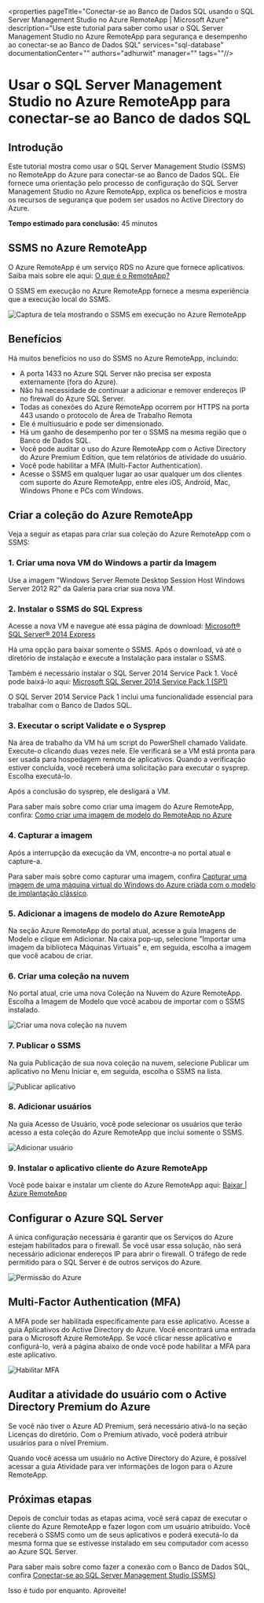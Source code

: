 <properties 
	pageTitle="Conectar-se ao Banco de Dados SQL usando o SQL Server Management Studio no Azure RemoteApp | Microsoft Azure" 
	description="Use este tutorial para saber como usar o SQL Server Management Studio no Azure RemoteApp para segurança e desempenho ao conectar-se ao Banco de Dados SQL" 
	services="sql-database" 
	documentationCenter="" 
	authors="adhurwit" 
	manager=""
	tags=""//>

<tags 
	ms.service="sql-database" 
	ms.workload="data" 
	ms.tgt_pltfrm="na" 
	ms.devlang="na" 
	ms.topic="article" 
	ms.date="11/20/2015" 
	ms.author="adhurwit"/>

# Usar o SQL Server Management Studio no Azure RemoteApp para conectar-se ao Banco de dados SQL

## Introdução  
Este tutorial mostra como usar o SQL Server Management Studio (SSMS) no RemoteApp do Azure para conectar-se ao Banco de Dados SQL. Ele fornece uma orientação pelo processo de configuração do SQL Server Management Studio no Azure RemoteApp, explica os benefícios e mostra os recursos de segurança que podem ser usados no Active Directory do Azure.

**Tempo estimado para conclusão:** 45 minutos

## SSMS no Azure RemoteApp

O Azure RemoteApp é um serviço RDS no Azure que fornece aplicativos. Saiba mais sobre ele aqui: [O que é o RemoteApp?](../remoteapp-whatis.md)

O SSMS em execução no Azure RemoteApp fornece a mesma experiência que a execução local do SSMS.

![Captura de tela mostrando o SSMS em execução no Azure RemoteApp][1]



## Benefícios

Há muitos benefícios no uso do SSMS no Azure RemoteApp, incluindo:

- A porta 1433 no Azure SQL Server não precisa ser exposta externamente (fora do Azure).
- Não há necessidade de continuar a adicionar e remover endereços IP no firewall do Azure SQL Server. 
- Todas as conexões do Azure RemoteApp ocorrem por HTTPS na porta 443 usando o protocolo de Área de Trabalho Remota
- Ele é multiusuário e pode ser dimensionado.
- Há um ganho de desempenho por ter o SSMS na mesma região que o Banco de Dados SQL.
- Você pode auditar o uso do Azure RemoteApp com o Active Directory do Azure Premium Edition, que tem relatórios de atividade do usuário.
- Você pode habilitar a MFA (Multi-Factor Authentication).
- Acesse o SSMS em qualquer lugar ao usar qualquer um dos clientes com suporte do Azure RemoteApp, entre eles iOS, Android, Mac, Windows Phone e PCs com Windows.


## Criar a coleção do Azure RemoteApp

Veja a seguir as etapas para criar sua coleção do Azure RemoteApp com o SSMS:


### 1\. Criar uma nova VM do Windows a partir da Imagem
Use a imagem "Windows Server Remote Desktop Session Host Windows Server 2012 R2" da Galeria para criar sua nova VM.


### 2\. Instalar o SSMS do SQL Express

Acesse a nova VM e navegue até essa página de download: [Microsoft® SQL Server® 2014 Express](https://www.microsoft.com/pt-BR/download/details.aspx?id=42299)

Há uma opção para baixar somente o SSMS. Após o download, vá até o diretório de instalação e execute a Instalação para instalar o SSMS.

Também é necessário instalar o SQL Server 2014 Service Pack 1. Você pode baixá-lo aqui: [Microsoft SQL Server 2014 Service Pack 1 (SP1)](https://www.microsoft.com/pt-BR/download/details.aspx?id=46694)

O SQL Server 2014 Service Pack 1 inclui uma funcionalidade essencial para trabalhar com o Banco de Dados SQL.


### 3\. Executar o script Validate e o Sysprep

Na área de trabalho da VM há um script do PowerShell chamado Validate. Execute-o clicando duas vezes nele. Ele verificará se a VM está pronta para ser usada para hospedagem remota de aplicativos. Quando a verificação estiver concluída, você receberá uma solicitação para executar o sysprep. Escolha executá-lo.

Após a conclusão do sysprep, ele desligará a VM.

Para saber mais sobre como criar uma imagem do Azure RemoteApp, confira: [Como criar uma imagem de modelo do RemoteApp no Azure](http://blogs.msdn.com/b/rds/archive/2015/03/17/how-to-create-a-remoteapp-template-image-in-azure.aspx)


### 4\. Capturar a imagem

Após a interrupção da execução da VM, encontre-a no portal atual e capture-a.

Para saber mais sobre como capturar uma imagem, confira [Capturar uma imagem de uma máquina virtual do Windows do Azure criada com o modelo de implantação clássico](../virtual-machines-capture-image-windows-server.md).


### 5\. Adicionar a imagens de modelo do Azure RemoteApp

Na seção Azure RemoteApp do portal atual, acesse a guia Imagens de Modelo e clique em Adicionar. Na caixa pop-up, selecione "Importar uma imagem da biblioteca Máquinas Virtuais" e, em seguida, escolha a imagem que você acabou de criar.



### 6\. Criar uma coleção na nuvem

No portal atual, crie uma nova Coleção na Nuvem do Azure RemoteApp. Escolha a Imagem de Modelo que você acabou de importar com o SSMS instalado.

![Criar uma nova coleção na nuvem][2]


### 7\. Publicar o SSMS

Na guia Publicação de sua nova coleção na nuvem, selecione Publicar um aplicativo no Menu Iniciar e, em seguida, escolha o SSMS na lista.

![Publicar aplicativo][5]

### 8\. Adicionar usuários

Na guia Acesso de Usuário, você pode selecionar os usuários que terão acesso a esta coleção do Azure RemoteApp que inclui somente o SSMS.

![Adicionar usuário][6]


### 9\. Instalar o aplicativo cliente do Azure RemoteApp

Você pode baixar e instalar um cliente do Azure RemoteApp aqui: [Baixar | Azure RemoteApp](https://www.remoteapp.windowsazure.com/en/clients.aspx)



## Configurar o Azure SQL Server

A única configuração necessária é garantir que os Serviços do Azure estejam habilitados para o firewall. Se você usar essa solução, não será necessário adicionar endereços IP para abrir o firewall. O tráfego de rede permitido para o SQL Server é de outros serviços do Azure.


![Permissão do Azure][4]



## Multi-Factor Authentication (MFA)

A MFA pode ser habilitada especificamente para esse aplicativo. Acesse a guia Aplicativos do Active Directory do Azure. Você encontrará uma entrada para o Microsoft Azure RemoteApp. Se você clicar nesse aplicativo e configurá-lo, verá a página abaixo de onde você pode habilitar a MFA para este aplicativo.

![Habilitar MFA][3]



## Auditar a atividade do usuário com o Active Directory Premium do Azure

Se você não tiver o Azure AD Premium, será necessário ativá-lo na seção Licenças do diretório. Com o Premium ativado, você poderá atribuir usuários para o nível Premium.

Quando você acessa um usuário no Active Directory do Azure, é possível acessar a guia Atividade para ver informações de logon para o Azure RemoteApp.



## Próximas etapas

Depois de concluir todas as etapas acima, você será capaz de executar o cliente do Azure RemoteApp e fazer logon com um usuário atribuído. Você receberá o SSMS como um de seus aplicativos e poderá executá-lo da mesma forma que se estivesse instalado em seu computador com acesso ao Azure SQL Server.

Para saber mais sobre como fazer a conexão com o Banco de Dados SQL, confira [Conectar-se ao SQL Server Management Studio (SSMS)](sql-database-connect-to-database.md)


Isso é tudo por enquanto. Aproveite!



<!--Image references-->
[1]: ./media/sql-database-ssms-remoteapp/ssms.png
[2]: ./media/sql-database-ssms-remoteapp/newcloudcollection.png
[3]: ./media/sql-database-ssms-remoteapp/mfa.png
[4]: ./media/sql-database-ssms-remoteapp/allowazure.png
[5]: ./media/sql-database-ssms-remoteapp/publish.png
[6]: ./media/sql-database-ssms-remoteapp/user.png

<!----HONumber=AcomDC_0107_2016-->